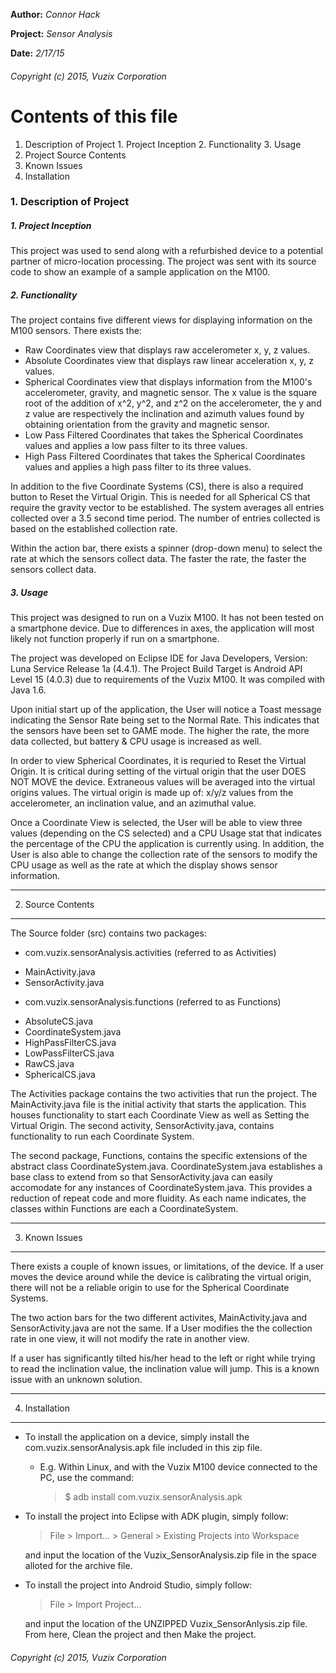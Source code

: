 **Author:**   *Connor Hack*

**Project:**  *Sensor Analysis*

**Date:**     *2/17/15*


###### Copyright (c) 2015, Vuzix Corporation


# Contents of this file
  1. Description of Project
    1. Project Inception
    2. Functionality
    3. Usage
  2. Project Source Contents
  3. Known Issues
  4. Installation


###  1. Description of Project

##### 1. Project Inception

This project was used to send along with a refurbished device to a 
potential partner of micro-location processing.  The project was sent with
its source code to show an example of a sample application on the M100.
     

##### 2. Functionality

The project contains five different views for displaying information on 
the M100 sensors.  There exists the:
  
* Raw Coordinates view that displays raw accelerometer x, y, z values.
* Absolute Coordinates view that displays raw linear acceleration x, y,
   z values.
* Spherical Coordinates view that displays information from the M100's
   accelerometer, gravity, and magnetic sensor.  The x value is the 
   square root of the addition of x^2, y^2, and z^2 on the 
   accelerometer, the y and z value are respectively the inclination 
   and azimuth values found by obtaining orientation from the gravity 
   and magnetic sensor.
* Low Pass Filtered Coordinates that takes the Spherical Coordinates
   values and applies a low pass filter to its three values.
* High Pass Filtered Coordinates that takes the Spherical Coordinates 
   values and applies a high pass filter to its three values.

In addition to the five Coordinate Systems (CS), there is also a required
button to Reset the Virtual Origin.  This is needed for all Spherical CS
that require the gravity vector to be established.  The system averages 
all entries collected over a 3.5 second time period.  The number of 
entries collected is based on the established collection rate.

Within the action bar, there exists a spinner (drop-down menu) to select
the rate at which the sensors collect data.  The faster the rate, the
faster the sensors collect data.

##### 3. Usage

This project was designed to run on a Vuzix M100.  It has not been tested 
on a smartphone device.  Due to differences in axes, the application will
most likely not function properly if run on a smartphone.

The project was developed on Eclipse IDE for Java Developers, Version:
Luna Service Release 1a (4.4.1). The Project Build Target is Android API
Level 15 (4.0.3) due to requirements of the Vuzix M100. It was compiled
with Java 1.6.

Upon initial start up of the application, the User will notice a Toast
message indicating the Sensor Rate being set to the Normal Rate. This
indicates that the sensors have been set to GAME mode. The higher the rate, 
the more data collected, but battery & CPU usage is increased as well.

In order to view Spherical Coordinates, it is requried to Reset the
Virtual Origin.  It is critical during setting of the virtual origin that
the user DOES NOT MOVE the device.  Extraneous values will be averaged
into the virtual origins values.  The virtual origin is made up of: x/y/z 
values from the accelerometer, an inclination value, and an azimuthal
value.

Once a Coordinate View is selected, the User will be able to view three
values (depending on the CS selected) and a CPU Usage stat that indicates
the percentage of the CPU the application is currently using. In addition,
the User is also able to change the collection rate of the sensors to
modify the CPU usage as well as the rate at which the display shows sensor
information.


 
 ***
2. Source Contents
-------------------------------------------------------------------------------
The Source folder (src) contains two packages:

- com.vuzix.sensorAnalysis.activities (referred to as Activities)
 + MainActivity.java
 + SensorActivity.java
- com.vuzix.sensorAnalysis.functions  (referred to as Functions)
 + AbsoluteCS.java
 + CoordinateSystem.java
 + HighPassFilterCS.java
 + LowPassFilterCS.java
 + RawCS.java
 + SphericalCS.java

The Activities package contains the two activities that run the project. The
MainActivity.java file is the initial activity that starts the application.
This houses functionality to start each Coordinate View as well as Setting
the Virtual Origin.  The second activity, SensorActivity.java, contains
functionality to run each Coordinate System.

The second package, Functions, contains the specific extensions of the 
abstract class CoordinateSystem.java.  CoordinateSystem.java establishes a 
base class to extend from so that SensorActivity.java can easily accomodate
for any instances of CoordinateSystem.java.  This provides a reduction of 
repeat code and more fluidity.  As each name indicates, the classes within
Functions are each a CoordinateSystem.
   
***
3. Known Issues
-------------------------------------------------------------------------------
There exists a couple of known issues, or limitations, of the device.  If a
user moves the device around while the device is calibrating the virtual
origin, there will not be a reliable origin to use for the Spherical
Coordinate Systems.

The two action bars for the two different activites, MainActivity.java and 
SensorActivity.java are not the same.  If a User modifies the the collection
rate in one view, it will not modify the rate in another view.

If a user has significantly tilted his/her head to the left or right while
trying to read the inclination value, the inclination value will jump.  This
is a known issue with an unknown solution.

***
4. Installation
-------------------------------------------------------------------------------
- To install the application on a device, simply install the 
  com.vuzix.sensorAnalysis.apk file included in this zip file.

   - E.g. Within Linux, and with the Vuzix M100 device connected to the PC,
          use the command:

     > $ adb install com.vuzix.sensorAnalysis.apk

- To install the project into Eclipse with ADK plugin, simply follow:

   > File > Import... > General > Existing Projects into Workspace

   and input the location of the Vuzix_SensorAnalysis.zip file in the space
   alloted for the archive file.

 - To install the project into Android Studio, simply follow:

   > File > Import Project... 

   and input the location of the UNZIPPED Vuzix_SensorAnlysis.zip file. From 
   here, Clean the project and then Make the project.
     
     
###### Copyright (c) 2015, Vuzix Corporation
